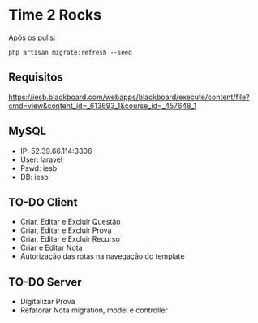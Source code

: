 # Time 2 Rocks
Após os pulls:
```
php artisan migrate:refresh --seed
```

## Requisitos
https://iesb.blackboard.com/webapps/blackboard/execute/content/file?cmd=view&content_id=_613693_1&course_id=_457648_1

## MySQL
* IP: 52.39.66.114:3306
* User: laravel
* Pswd: iesb
* DB: iesb

## TO-DO Client
* Criar, Editar e Excluir Questão
* Criar, Editar e Excluir Prova
* Criar, Editar e Excluir Recurso
* Criar e Editar Nota
* Autorização das rotas na navegação do template

## TO-DO Server
* Digitalizar Prova
* Refatorar Nota migration, model e controller

